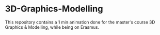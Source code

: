 # 3D-Graphics-Modelling
This repository contains a 1 min animation done for the master's course 3D Graphics &amp; Modelling, while being on Erasmus.
